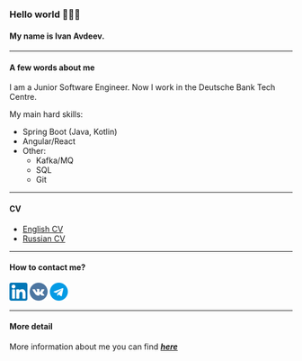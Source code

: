 ### Hello world 👨🏼‍💻

#### My name is Ivan Avdeev.

---

#### A few words about me

I am a Junior Software Engineer. Now I work in the Deutsche Bank Tech Centre.

My main hard skills:

- Spring Boot (Java, Kotlin)
- Angular/React
- Other:
  * Kafka/MQ
  * SQL
  * Git 

---

#### CV
* [English CV](https://github.com/avdeev1/avdeev1/blob/dev/cv/en_cv.pdf)
* [Russian CV](https://github.com/avdeev1/avdeev1/blob/dev/cv/ru_cv.pdf)

---

#### How to contact me?

[![LinkedIn](static/linkedin.png)](https://www.linkedin.com/in/avdeev1van/)
[![VK](static/vk.png)](https://vk.com/avdeev1van)
[![Telegram](static/telegram.png)](https://t.me/avdeev1van)

---

#### More detail

More information about me you can find ___[here](https://sites.google.com/view/avdeev1van)___
